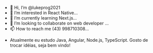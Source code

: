 - 👋 Hi, I’m @lukeprog2021
- 👀 I’m interested in React Native...
- 🌱 I’m currently learning Next.js...
- 💞️ I’m looking to collaborate on web developer ...
- 📫 How to reach me (43) 998710308...

<!---
lukeprog2021/lukeprog2021 is a ✨ special ✨ repository because its `README.md` (this file) appears on your GitHub profile.
You can click the Preview link to take a look at your changes.
--->

- Atualmente eu estudo Java, Angular, Node.js, TypeScript. Gosto de trocar idéias, seja bem vindo!
